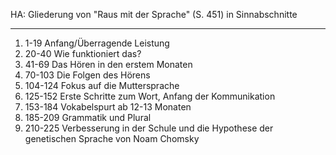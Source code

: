 HA: Gliederung von "Raus mit der Sprache" (S. 451) in Sinnabschnitte

---

1. 1-19 Anfang/Überragende Leistung
2. 20-40 Wie funktioniert das?
3. 41-69 Das Hören in den erstem Monaten
4. 70-103 Die Folgen des Hörens
5. 104-124 Fokus auf die Muttersprache
6. 125-152 Erste Schritte zum Wort, Anfang der Kommunikation
7. 153-184 Vokabelspurt ab 12-13 Monaten
8. 185-209 Grammatik und Plural
9. 210-225 Verbesserung in der Schule und die Hypothese der genetischen Sprache von Noam Chomsky